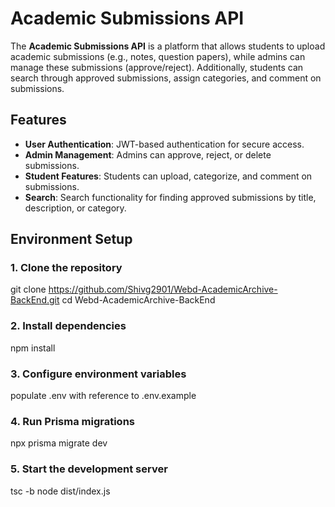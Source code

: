 # Academic Submissions API

The **Academic Submissions API** is a platform that allows students to upload academic submissions (e.g., notes, question papers), while admins can manage these submissions (approve/reject). Additionally, students can search through approved submissions, assign categories, and comment on submissions.

## Features

- **User Authentication**: JWT-based authentication for secure access.
- **Admin Management**: Admins can approve, reject, or delete submissions.
- **Student Features**: Students can upload, categorize, and comment on submissions.
- **Search**: Search functionality for finding approved submissions by title, description, or category.

## Environment Setup

### 1. Clone the repository

git clone https://github.com/Shivg2901/Webd-AcademicArchive-BackEnd.git
cd Webd-AcademicArchive-BackEnd

### 2. Install dependencies

npm install

### 3. Configure environment variables

populate .env with reference to .env.example

### 4. Run Prisma migrations

npx prisma migrate dev

### 5. Start the development server

tsc -b
node dist/index.js
